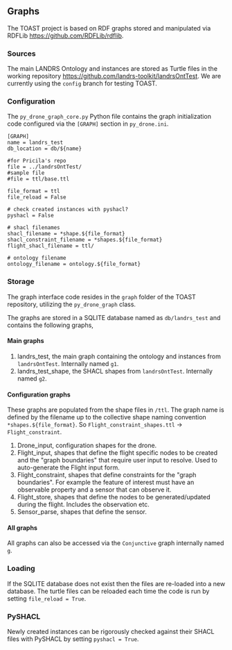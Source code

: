 ## Graphs
The TOAST project is based on RDF graphs stored and manipulated via RDFLib https://github.com/RDFLib/rdflib.

### Sources
The main LANDRS Ontology and instances are stored as Turtle files in the working repository https://github.com/landrs-toolkit/landrsOntTest. We are currently using the ```config``` branch for testing TOAST.

### Configuration
The ```py_drone_graph_core.py``` Python file contains the graph initialization code configured via the ```[GRAPH]``` section in ```py_drone.ini```.
```
[GRAPH]
name = landrs_test
db_location = db/${name}

#for Pricila's repo
file = ../landrsOntTest/
#sample file
#file = ttl/base.ttl

file_format = ttl
file_reload = False

# check created instances with pyshacl?
pyshacl = False

# shacl filenames
shacl_filename = *shape.${file_format}
shacl_constraint_filename = *shapes.${file_format}
flight_shacl_filename = ttl/

# ontology filename
ontology_filename = ontology.${file_format}
```

### Storage
The graph interface code resides in the ```graph``` folder of the TOAST repository, utilizing the ```py_drone_graph``` class. 

The graphs are stored in a SQLITE database named as ```db/landrs_test``` and contains the following graphs,
#### Main graphs
1. landrs_test, the main graph containing the ontology and instances from ```landrsOntTest```. Internally named ```g1```.
1. landrs_test_shape, the SHACL shapes from ```landrsOntTest```.  Internally named ```g2```.

#### Configuration graphs
These graphs are populated from the shape files in ```/ttl```. The graph name is defined by the filename up to the collective shape naming convention ```*shapes.${file_format}```. So ```Flight_constraint_shapes.ttl``` -> ```Flight_constraint```.
1. Drone_input, configuration shapes for the drone.
1. Flight_input, shapes that define the flight specific nodes to be created and the "graph boundaries" that require user input to resolve. Used to auto-generate the Flight input form.
1. Flight_constraint, shapes that define constraints for the "graph boundaries". For example the feature of interest must have an observable property and a sensor that can observe it.
1. Flight_store, shapes that define the nodes to be generated/updated during the flight. Includes the observation etc.
1. Sensor_parse, shapes that define the sensor.

#### All graphs
All graphs can also be accessed via the ```Conjunctive``` graph internally named ```g```.

### Loading
If the SQLITE database does not exist then the files are re-loaded into a new database. The turtle files can be reloaded each time the code is run by setting ```file_reload = True```.

### PySHACL
Newly created instances can be rigorously checked against their SHACL files with PySHACL by setting ```pyshacl = True```.

